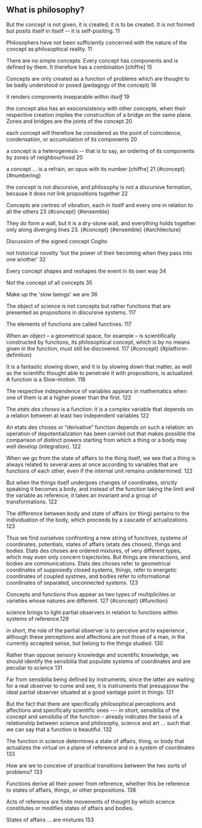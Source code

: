 ﻿##   What is philosophy?

But the concept is not given, it is created; it is to be created. It is not formed but posits itself in itself -- it is self-positing.  11

Philosophers have not been sufficiently concerned with the nature of the concept as philosophical reality. 11

There are no simple concepts. Every concept has components and is defined by them. It therefore has a combination [chiffre]  15

Concepts are only created as a function of problems which are thought to be badly understood or posed (pedagogy of the concept)  16

it renders components inseparable _within itself_ 19

the concept also has an exoconsistency with other concepts, when their respective creation implies the construction of a bridge on the same plane. Zones and bridges are the joints of the concept 20

each concept will therefore be considered as the point of coincidence, condensation, or accumulation of its components 20

a concept is a heterogenesis -- that is to say, an ordering of its components by zones of neighbourhood  20

a concept ... is a refrain, an opus with its number [chiffre] 21  {#concept} {#numbering}

the concept is not discursive, and philosophy is not a discursive formation, because it does not link propositions together 22

Concepts are centres of vibration, each in itself and every one in relation to all the others 23 {#concept} {#ensemble}

They do form a wall, but it is a dry-stone wall, and everything holds together only along diverging lines 23.   {#concept} {#ensemble} {#architecture}

Discussion of the signed concept Cogito

not historical novelty 'but the power of their becoming when they pass into one another'  32

Every concept shapes and reshapes the event in its own way 34

Not the concept of all concepts 35

Make up the 'slow beings' we are 36

The object of science is not concepts but rather functions that are presented as propositions in discursive systems. 117

The elements of functions are called functives. 117

When an object – a geometrical space, for example – is scientifically constructed by functions, its philosophical concept, which is by no means given in the function, must still be discovered. 117 {#concept} {#platform-definition}

It is a fantastic slowing down,  and it is by slowing down that matter, as well as the scientific thought able to penetrate it with propositions, is actualized. A function is a Slow-motion. 118

The respective independence of variables appears in mathematics when one of them is at a higher power than the first. 122

The _etats des choses_ is a function: it is a complex variable that depends on a relation between at least two independent variables 122

An etats des choses or “derivative” function depends on such a relation: an operation of depotentialization has been carried out that makes possible the comparison of distinct powers starting from which a thing or a body may well develop (integration). 122

When we go from the state of affairs to the thing itself, we see that a thing is always related to several axes at once according to variables that are functions of each other, even if the internal unit remains undetermined.  122

But when the things itself undergoes changes of coordinates, strictly speaking it becomes a body, and instead of the function taking the limit and the variable as reference, it takes an invariant and a group of transformations. 122

The difference between body and state of affairs (or thing) pertains to the individuation of the body, which proceeds by a cascade of actualizations. 123

Thus we find ourselves confronting a new string of functives, systems of coordinates, potentials, states of affairs (etats des choses), things and bodies. Etats des choses are ordered mixtures, of very different types, which may even only concern trajectories. But things are interactions, and bodies are communications. Etats des choses refer to geometrical coordinates of supposedly closed systems, things, refer to energetic coordinates of coupled systmes, and bodies refer to informational coordinates of separated, unconnected systems. 123

Concepts and functions thus appear as two types of multiplicities or varieties whose natures are different. 127 {#concept} {#function}

science brings to light partial observers  in relation to functions within systems of reference.129

in short, the role of the partial observer is to perceive and to experience , although these perceptions and affections are not those of a man, in the currently accepted sense, but belong to the things studied. 130

Rather than oppose sensory knowledge and scientific knowledge, we should identify the sensibilia that populate systems of coordinates and are peculiar to science 131

Far from sensibilia being defined by instruments, since the latter are waiting for a real observer to come and see, it is instruments that presuppose the ideal partial observer situated at a good vantage point in things: 131

But the fact that there are specifically philosophical perceptions and affections and specifically scientific ones --- in short, sensibilia of the concept and sensibilia of the function – already indicates the basis of a relationship between science and philosophy, science and art … such that we can say that a function is beautiful. 132

The function in science determines a state of affairs, thing, or body that actualizes the virtual on a plane of reference and in a system of coordinates 133

How are we to conceive of practical transitions between the two sorts of problems? 133

Functions derive all their power from reference, whether this be reference to states of affairs, things, or other propositions. 138

Acts of reference are finite movements of thought by which science constitutes or modifies states of affairs and bodies. 

States of affairs … are mixtures 153
